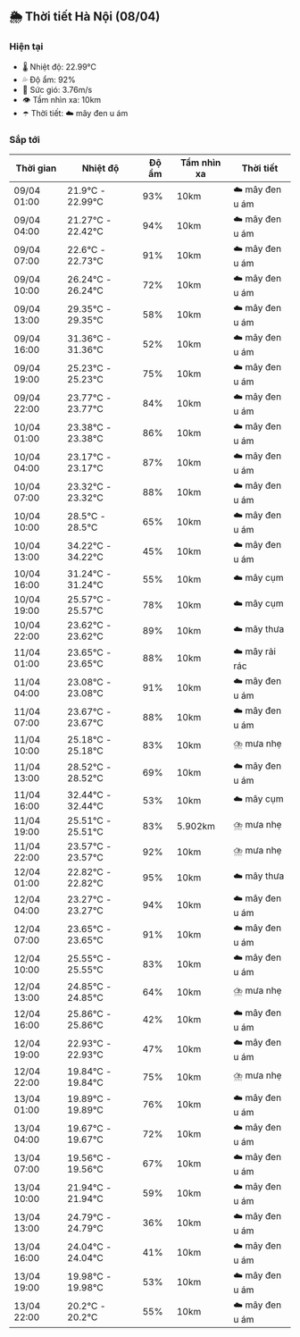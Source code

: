## 🌦️ Thời tiết Hà Nội (08/04)

### Hiện tại

- 🌡️ Nhiệt độ: 22.99℃
- 💦 Độ ẩm: 92%
- 💨 Sức gió: 3.76m/s
- 👁️ Tầm nhìn xa: 10km
- ☂️ Thời tiết: ☁️ mây đen u ám

### Sắp tới

| Thời gian | Nhiệt độ | Độ ẩm | Tầm nhìn xa | Thời tiết |
| --- | --- | --- | --- | --- |
| 09/04 01:00 | 21.9℃ - 22.99℃ | 93% | 10km | ☁️ mây đen u ám |
| 09/04 04:00 | 21.27℃ - 22.42℃ | 94% | 10km | ☁️ mây đen u ám |
| 09/04 07:00 | 22.6℃ - 22.73℃ | 91% | 10km | ☁️ mây đen u ám |
| 09/04 10:00 | 26.24℃ - 26.24℃ | 72% | 10km | ☁️ mây đen u ám |
| 09/04 13:00 | 29.35℃ - 29.35℃ | 58% | 10km | ☁️ mây đen u ám |
| 09/04 16:00 | 31.36℃ - 31.36℃ | 52% | 10km | ☁️ mây đen u ám |
| 09/04 19:00 | 25.23℃ - 25.23℃ | 75% | 10km | ☁️ mây đen u ám |
| 09/04 22:00 | 23.77℃ - 23.77℃ | 84% | 10km | ☁️ mây đen u ám |
| 10/04 01:00 | 23.38℃ - 23.38℃ | 86% | 10km | ☁️ mây đen u ám |
| 10/04 04:00 | 23.17℃ - 23.17℃ | 87% | 10km | ☁️ mây đen u ám |
| 10/04 07:00 | 23.32℃ - 23.32℃ | 88% | 10km | ☁️ mây đen u ám |
| 10/04 10:00 | 28.5℃ - 28.5℃ | 65% | 10km | ☁️ mây đen u ám |
| 10/04 13:00 | 34.22℃ - 34.22℃ | 45% | 10km | ☁️ mây đen u ám |
| 10/04 16:00 | 31.24℃ - 31.24℃ | 55% | 10km | ☁️ mây cụm |
| 10/04 19:00 | 25.57℃ - 25.57℃ | 78% | 10km | ☁️ mây cụm |
| 10/04 22:00 | 23.62℃ - 23.62℃ | 89% | 10km | ☁️ mây thưa |
| 11/04 01:00 | 23.65℃ - 23.65℃ | 88% | 10km | ☁️ mây rải rác |
| 11/04 04:00 | 23.08℃ - 23.08℃ | 91% | 10km | ☁️ mây đen u ám |
| 11/04 07:00 | 23.67℃ - 23.67℃ | 88% | 10km | ☁️ mây đen u ám |
| 11/04 10:00 | 25.18℃ - 25.18℃ | 83% | 10km | ⛈️ mưa nhẹ |
| 11/04 13:00 | 28.52℃ - 28.52℃ | 69% | 10km | ☁️ mây đen u ám |
| 11/04 16:00 | 32.44℃ - 32.44℃ | 53% | 10km | ☁️ mây cụm |
| 11/04 19:00 | 25.51℃ - 25.51℃ | 83% | 5.902km | ⛈️ mưa nhẹ |
| 11/04 22:00 | 23.57℃ - 23.57℃ | 92% | 10km | ⛈️ mưa nhẹ |
| 12/04 01:00 | 22.82℃ - 22.82℃ | 95% | 10km | ☁️ mây thưa |
| 12/04 04:00 | 23.27℃ - 23.27℃ | 94% | 10km | ☁️ mây đen u ám |
| 12/04 07:00 | 23.65℃ - 23.65℃ | 91% | 10km | ☁️ mây đen u ám |
| 12/04 10:00 | 25.55℃ - 25.55℃ | 83% | 10km | ☁️ mây đen u ám |
| 12/04 13:00 | 24.85℃ - 24.85℃ | 64% | 10km | ⛈️ mưa nhẹ |
| 12/04 16:00 | 25.86℃ - 25.86℃ | 42% | 10km | ☁️ mây đen u ám |
| 12/04 19:00 | 22.93℃ - 22.93℃ | 47% | 10km | ☁️ mây đen u ám |
| 12/04 22:00 | 19.84℃ - 19.84℃ | 75% | 10km | ⛈️ mưa nhẹ |
| 13/04 01:00 | 19.89℃ - 19.89℃ | 76% | 10km | ☁️ mây đen u ám |
| 13/04 04:00 | 19.67℃ - 19.67℃ | 72% | 10km | ☁️ mây đen u ám |
| 13/04 07:00 | 19.56℃ - 19.56℃ | 67% | 10km | ☁️ mây đen u ám |
| 13/04 10:00 | 21.94℃ - 21.94℃ | 59% | 10km | ☁️ mây đen u ám |
| 13/04 13:00 | 24.79℃ - 24.79℃ | 36% | 10km | ☁️ mây đen u ám |
| 13/04 16:00 | 24.04℃ - 24.04℃ | 41% | 10km | ☁️ mây đen u ám |
| 13/04 19:00 | 19.98℃ - 19.98℃ | 53% | 10km | ☁️ mây đen u ám |
| 13/04 22:00 | 20.2℃ - 20.2℃ | 55% | 10km | ☁️ mây đen u ám |
